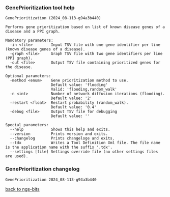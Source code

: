 ### GenePrioritization tool help
	GenePrioritization (2024_08-113-g94a3b440)
	
	Performs gene prioritization based on list of known disease genes of a disease and a PPI graph.
	
	Mandatory parameters:
	  -in <file>        Input TSV file with one gene identifier per line (known disease genes of a disease).
	  -graph <file>     Graph TSV file with two gene identifiers per line (PPI graph).
	  -out <file>       Output TSV file containing prioritized genes for the disease.
	
	Optional parameters:
	  -method <enum>    Gene prioritization method to use.
	                    Default value: 'flooding'
	                    Valid: 'flooding,random_walk'
	  -n <int>          Number of network diffusion iterations (flooding).
	                    Default value: '2'
	  -restart <float>  Restart probability (random_walk).
	                    Default value: '0.4'
	  -debug <file>     Output TSV file for debugging
	                    Default value: ''
	
	Special parameters:
	  --help            Shows this help and exits.
	  --version         Prints version and exits.
	  --changelog       Prints changeloge and exits.
	  --tdx             Writes a Tool Definition Xml file. The file name is the application name with the suffix '.tdx'.
	  --settings [file] Settings override file (no other settings files are used).
	
### GenePrioritization changelog
	GenePrioritization 2024_08-113-g94a3b440
	
[back to ngs-bits](https://github.com/imgag/ngs-bits)